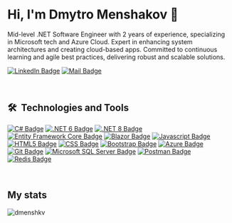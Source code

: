 # Hi, I'm Dmytro Menshakov 👋
Mid-level .NET Software Engineer with 2 years of experience, specializing in Microsoft tech and Azure Cloud. Expert in enhancing system architectures and creating cloud-based apps. Committed to continuous learning and agile best practices, delivering robust and scalable solutions.

[![LinkedIn Badge](https://img.shields.io/badge/Dmytro%20Menshakov-0e76a8?style=flat&logo=linkedin&logoColor=white&labelColor=0e76a8)](https://www.linkedin.com/in/dmytro-menshakov/) 
[![Mail Badge](https://img.shields.io/badge/Dmytro%20Menshakov-c0392b?style=flat&logo=gmail&logoColor=white&labelColor=c0392b)](mailto:menshakovdmytro@gmail.com)

<br/>

## 🛠  Technologies and Tools

[![C# Badge](https://img.shields.io/badge/C%23-68217A?style=flat&logo=c-sharp&logoColor=white)](#)
[![.NET 6 Badge](https://img.shields.io/badge/.NET_6-E0F7FA?style=flat&logo=dotnet&logoColor=white&labelColor=512BD4)](#)
[![.NET 8 Badge](https://img.shields.io/badge/.NET_8-E0F7FA?style=flat&logo=dotnet&logoColor=white&labelColor=512BD4)](#)
[![Entity Framework Core Badge](https://img.shields.io/badge/Entity_Framework_Core-512BD4?style=flat&logo=entity-framework&logoColor=white)](#)
[![Blazor Badge](https://img.shields.io/badge/Blazor-E0F7FA?style=flat&logo=blazor&logoColor=white&labelColor=512BD4)](#)
[![Javascript Badge](https://img.shields.io/badge/JavaScript-E0F7FA?style=flat&logo=javascript&logoColor=white&labelColor=F7DF1E)](#)
[![HTML5 Badge](https://img.shields.io/badge/HTML5-E34F26?style=flat&logo=html5&logoColor=white&labelColor=E34F26)](#)
[![CSS Badge](https://img.shields.io/badge/CSS3-E0F7FA?style=flat&logo=css3&logoColor=white&labelColor=1572B6)](#)
[![Bootstrap Badge](https://img.shields.io/badge/Bootstrap-E0F7FA?style=flat&logo=bootstrap&logoColor=white&labelColor=7952B3)](#)
[![Azure Badge](https://img.shields.io/badge/Azure-0072C6?style=flat&logo=microsoftazure&logoColor=white)](#)
[![Git Badge](https://img.shields.io/badge/Git-E0F7FA?style=flat&logo=git&logoColor=white&labelColor=f1502f)](#)
[![Microsoft SQL Server Badge](https://img.shields.io/badge/Microsoft_SQL_Server-CC2927?style=flat&logo=microsoft-sql-server&logoColor=white)](#)
[![Postman Badge](https://img.shields.io/badge/Postman-E0F7FA?style=flat&logo=postman&logoColor=white&labelColor=ff6c37)](#)
[![Redis Badge](https://img.shields.io/badge/Redis-E0F7FA?style=flat&logo=redis&logoColor=white&labelColor=d82c1f)](#)

<br/>

## My stats
<p><img align="center" src="https://github-readme-stats.vercel.app/api/top-langs?username=dmenshkv&show_icons=true&locale=en&layout=compact" alt="dmenshkv" /></p>
